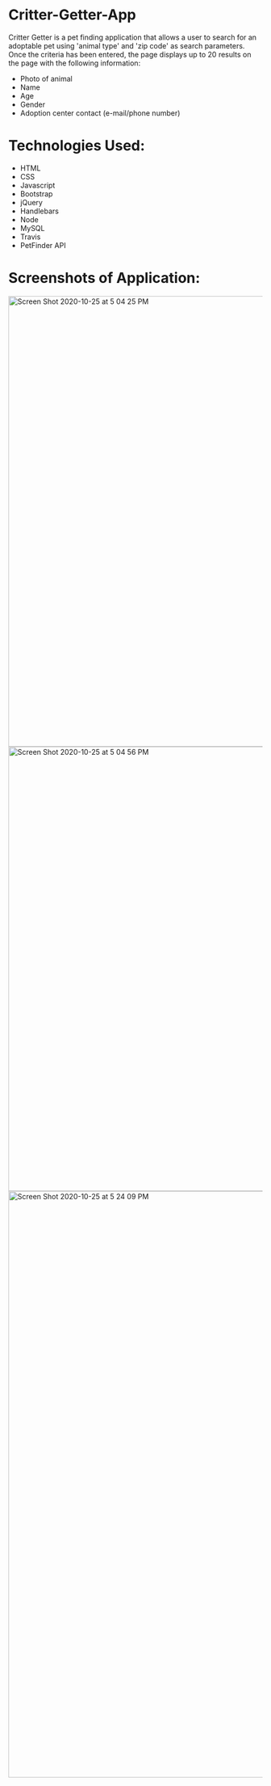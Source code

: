 
# Critter-Getter-App 

Critter Getter is a pet finding application that allows a user to search for an adoptable pet using 'animal type' and 'zip code' as search parameters. Once the criteria has been entered, the page displays up to 20 results on the page with the following information:
* Photo of animal
* Name
* Age
* Gender
* Adoption center contact (e-mail/phone number)

# Technologies Used:

- HTML
- CSS
- Javascript
- Bootstrap
- jQuery
- Handlebars
- Node
- MySQL
- Travis
- PetFinder API

# Screenshots of Application:

<img width="892" alt="Screen Shot 2020-10-25 at 5 04 25 PM" src="https://user-images.githubusercontent.com/66435213/97123432-0dd22900-16e9-11eb-9c9d-512f5bbf4ba6.png">

<img width="880" alt="Screen Shot 2020-10-25 at 5 04 56 PM" src="https://user-images.githubusercontent.com/66435213/97123454-28a49d80-16e9-11eb-8fd1-d0e2c409c6b5.png">


<img width="1161" alt="Screen Shot 2020-10-25 at 5 24 09 PM" src="https://user-images.githubusercontent.com/66435213/97123468-3823e680-16e9-11eb-9a9a-051d297724d2.png">


